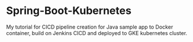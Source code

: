 # Spring-Boot-Kubernetes
My tutorial for CICD pipeline creation for Java sample app to Docker container, build on Jenkins  CICD and deployed to GKE kubernetes cluster.

